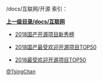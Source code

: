 /docs/互联网/开源 索引：


**[上一级目录/docs/互联网](/docs/互联网/index.md)**

- [2018国产开源项目新秀榜](/docs/互联网/开源/2018国产开源项目新秀榜.md)

- [2018国产最受欢迎开源项目TOP50](/docs/互联网/开源/2018国产最受欢迎开源项目TOP50.md)

- [2018最受欢迎开源项目TOP50](/docs/互联网/开源/2018最受欢迎开源项目TOP50.md)


<font size=2 color='grey'> [@TsingChan](http://www.9ong.com/) </font>